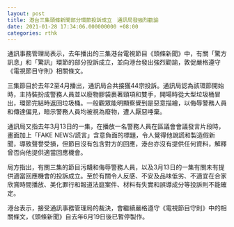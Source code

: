 ```yaml
---
layout: post
title: 港台三集頭條新聞部分環節投訴成立　通訊局發強烈勸諭
date: 2021-01-28 17:34:06.000000000 +08:00
categories: rthk
---
```


通訊事務管理局表示，去年播出的三集港台電視節目《頭條新聞》中，有關「驚方訊息」和「驚訊」環節的部分投訴成立，並向港台發出強烈勸諭，敦促嚴格遵守《電視節目守則》相關條文。

三集節目於去年2至4月播出，通訊局合共接獲44宗投訴。通訊局認為該環節開始時，主持裝扮成警務人員並以廢物膠袋裹著頸項和雙手，開場時從大型垃圾桶冒出，環節完結時返回垃圾桶。一般觀眾能明顯察覺到是惡意描繪，以侮辱警務人員和傳達偏見，暗示警務人員均被視為廢物，遭人厭惡唾棄。

通訊局又指去年3月13日的一集，在播放一名警務人員在區議會會議發言片段時，畫面加上「FAKE NEWS/謊言」含意負面的標題，令人覺得他說謊和製造假新聞，導致聲譽受損，但節目沒有包含對方的回應，港台亦沒有提供任何資料，解釋曾否向他提供適當回應機會。

局方指出，有關三集的節目污衊和侮辱警務人員，以及3月13日的一集有關未有提供適當回應機會的投訴成立。至於有關令人反感、不安及品味低劣、不適宜在合家欣賞時間播放、美化罪行和報道法庭案件、材料有失實和誤導成分等投訴則不能確定。

港台表示，接受通訊事務管理局的裁決，會繼續嚴格遵守《電視節目守則》中的相關條文，《頭條新聞》自去年6月19日後已暫停製作。
